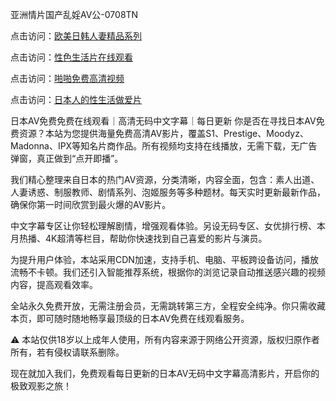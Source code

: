 亚洲情片国产乱婬AV公-0708TN

点击访问：<a href="https://heiliaowzu4ur.pages.dev">欧美日韩人妻精品系列</a>

点击访问：<a href="https://heiliaozj3tjd.pages.dev/">性色生活片在线观看</a>

点击访问：<a href="https://vassv.pages.dev/">啪啪免费高清视频</a>

点击访问：<a href="https://gsd-agv.pages.dev/">日本人的性生活做爱片</a>


日本AV免费免费在线观看｜高清无码中文字幕｜每日更新
你是否在寻找日本AV免费资源？本站为您提供海量免费高清AV影片，覆盖S1、Prestige、Moodyz、Madonna、IPX等知名片商作品。所有视频均支持在线播放，无需下载，无广告弹窗，真正做到“点开即播”。

我们精心整理来自日本的热门AV资源，分类清晰，内容全面，包含：素人出道、人妻诱惑、制服教师、剧情系列、泡姬服务等多种题材。每天实时更新最新作品，确保你第一时间欣赏到最火爆的AV影片。

中文字幕专区让你轻松理解剧情，增强观看体验。另设无码专区、女优排行榜、本月热播、4K超清等栏目，帮助你快速找到自己喜爱的影片与演员。

为提升用户体验，本站采用CDN加速，支持手机、电脑、平板跨设备访问，播放流畅不卡顿。我们还引入智能推荐系统，根据你的浏览记录自动推送感兴趣的视频内容，提高观看效率。

全站永久免费开放，无需注册会员，无需跳转第三方，全程安全纯净。你只需收藏本页，即可随时随地畅享最顶级的日本AV免费在线观看服务。

⚠️ 本站仅供18岁以上成年人使用，所有内容来源于网络公开资源，版权归原作者所有，若有侵权请联系删除。

现在就加入我们，免费观看每日更新的日本AV无码中文字幕高清影片，开启你的极致观影之旅！


<span style="display:none;">[Canonical link] ( ）</span>


